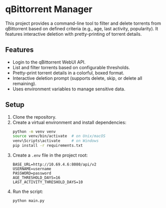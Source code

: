 # qBittorrent Manager

This project provides a command-line tool to filter and delete torrents from qBittorrent based on defined criteria (e.g., age, last activity, popularity). It features interactive deletion with pretty-printing of torrent details.

## Features

- Login to the qBittorrent WebUI API.
- List and filter torrents based on configurable thresholds.
- Pretty-print torrent details in a colorful, boxed format.
- Interactive deletion prompt (supports delete, skip, or delete all remaining).
- Uses environment variables to manage sensitive data.

## Setup

1. Clone the repository.
2. Create a virtual environment and install dependencies:
    ```bash
    python -m venv venv
    source venv/bin/activate  # on Unix/macOS
    venv\Scripts\activate     # on Windows
    pip install -r requirements.txt
    ```
3. Create a `.env` file in the project root:
    ```dotenv
    BASE_URL=http://10.69.4.6:8080/api/v2
    USERNAME=username
    PASSWORD=password
    AGE_THRESHOLD_DAYS=16
    LAST_ACTIVITY_THRESHOLD_DAYS=10
    ```
4. Run the script:
    ```bash
    python main.py
    ```

